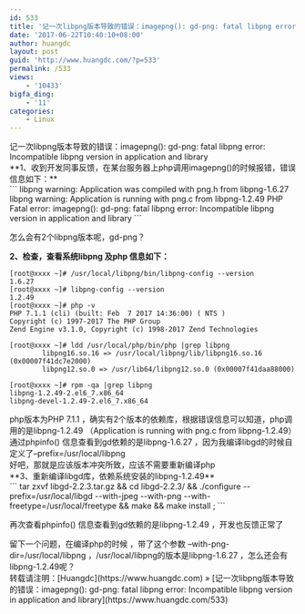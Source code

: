 ```yaml
---
id: 533
title: '记一次libpng版本导致的错误：imagepng(): gd-png: fatal libpng error: Incompatible libpng version in application and library'
date: '2017-06-22T10:40:10+08:00'
author: huangdc
layout: post
guid: 'http://www.huangdc.com/?p=533'
permalink: /533
views:
    - '10433'
bigfa_ding:
    - '11'
categories:
    - Linux
---
```


<div>记一次libpng版本导致的错误：imagepng(): gd-png: fatal libpng error: Incompatible libpng version in application and library</div><div>**1、收到开发同事反馈，在某台服务器上php调用imagepng()的时候报错，错误信息如下：**</div><div>```
libpng warning: Application was compiled with png.h from libpng-1.6.27
libpng warning: Application  is  running with png.c from libpng-1.2.49
PHP Fatal error:  imagepng(): gd-png: fatal libpng error: Incompatible libpng version in application and library
```

怎么会有2个libpng版本呢，gd-png？

**2、检查，查看系统libpng 及php 信息如下：**

```
[root@xxxx ~]# /usr/local/libpng/bin/libpng-config --version
1.6.27
[root@xxxx ~]# libpng-config --version
1.2.49
[root@xxxx ~]# php -v
PHP 7.1.1 (cli) (built: Feb  7 2017 14:36:00) ( NTS )
Copyright (c) 1997-2017 The PHP Group
Zend Engine v3.1.0, Copyright (c) 1998-2017 Zend Technologies

[root@xxxx ~]# ldd /usr/local/php/bin/php |grep libpng
        libpng16.so.16 => /usr/local/libpng/lib/libpng16.so.16 (0x00007f41dc7e2000)
        libpng12.so.0 => /usr/lib64/libpng12.so.0 (0x00007f41daa88000)

[root@xxxx ~]# rpm -qa |grep libpng
libpng-1.2.49-2.el6_7.x86_64
libpng-devel-1.2.49-2.el6_7.x86_64
```

<div>php版本为PHP 7.1.1 ，确实有2个版本的依赖库，根据错误信息可以知道，php调用的是libpng-1.2.49 （Application is running with png.c from libpng-1.2.49）</div><div>通过phpinfo() 信息查看到gd依赖的是libpng-1.6.27 ，因为我编译libgd的时候自定义了–prefix=/usr/local/libpng</div><div></div><div>好吧，那就是应该版本冲突所致，应该不需要重新编译php</div><div></div><div></div><div>**3、重新编译libgd库，依赖系统安装的libpng-1.2.49**</div><div>```
tar zxvf libgd-2.2.3.tar.gz  && cd libgd-2.2.3/ && ./configure --prefix=/usr/local/libgd --with-jpeg --with-png --with-freetype=/usr/local/freetype && make && make install ;
```

再次查看phpinfo() 信息查看到gd依赖的是libpng-1.2.49 ，开发也反馈正常了

</div></div><div></div><div>留下一个问题，在编译php的时候 ，带了这个参数 –with-png-dir=/usr/local/libpng ，/usr/local/libpng的版本是libpng-1.6.27 ，怎么还会有libpng-1.2.49呢？</div><div></div><div></div><div></div>转载请注明：[Huangdc](https://www.huangdc.com) » [记一次libpng版本导致的错误：imagepng(): gd-png: fatal libpng error: Incompatible libpng version in application and library](https://www.huangdc.com/533)